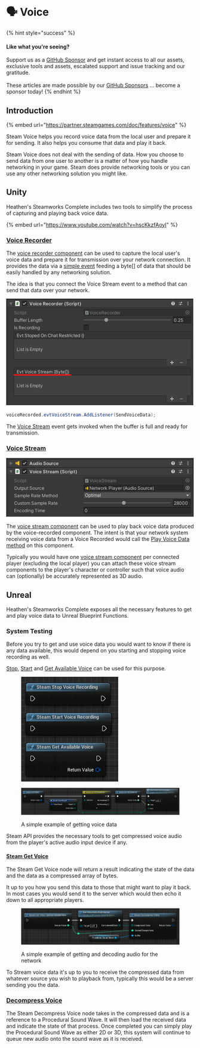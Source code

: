 # 🗣️ Voice

{% hint style="success" %}
#### Like what you're seeing?

Support us as a [GitHub Sponsor](../become-a-sponsor/) and get instant access to all our assets, exclusive tools and assets, escalated support and issue tracking and our gratitude.\
\
These articles are made possible by our [GitHub Sponsors](../become-a-sponsor/) ... become a sponsor today!
{% endhint %}

## &#x20;Introduction

{% embed url="https://partner.steamgames.com/doc/features/voice" %}

Steam Voice helps you record voice data from the local user and prepare it for sending. It also helps you consume that data and play it back.

Steam Voice does not deal with the sending of data. How you choose to send data from one user to another is a matter of how you handle networking in your game. Steam does provide networking tools or you can use any other networking solution you might like.

## Unity

Heathen's Steamworks Complete includes two tools to simplify the process of capturing and playing back voice data.

{% embed url="https://www.youtube.com/watch?v=hscKkzfAoyI" %}

### [Voice Recorder](../toolkit-for-steamworks/unity/components/voice-recorder.md)

The [voice recorder component](../toolkit-for-steamworks/unity/components/voice-recorder.md) can be used to capture the local user's voice data and prepare it for transmission over your network connection. It provides the data via a [simple event](../toolkit-for-steamworks/unity/components/voice-recorder.md#evtvoicestream) feeding a byte\[] of data that should be easily handled by any networking solution.

The idea is that you connect the Voice Stream event to a method that can send that data over your network.

![](<../.gitbook/assets/image (158) (1) (1).png>)

```csharp
voiceRecorded.evtVoiceStream.AddListener(SendVoiceData);
```

The [Voice Stream](../toolkit-for-steamworks/unity/components/voice-recorder.md#evtvoicestream) event gets invoked when the buffer is full and ready for transmission.

### [Voice Stream](../toolkit-for-steamworks/unity/components/voice-stream.md)

![](<../.gitbook/assets/image (187) (1) (1) (1).png>)

The [voice stream component](../toolkit-for-steamworks/unity/components/voice-stream.md) can be used to play back voice data produced by the voice-recorded component. The intent is that your network system receiving voice data from a Voice Recorded would call the [Play Voice Data method](../toolkit-for-steamworks/unity/components/voice-stream.md#play-voice-data) on this component.

Typically you would have one [voice stream component](../toolkit-for-steamworks/unity/components/voice-stream.md) per connected player (excluding the local player) you can attach these voice stream components to the player's character or controller such that voice audio can (optionally) be accurately represented as 3D audio.

## Unreal

Heathen's Steamworks Complete exposes all the necessary features to get and play voice data to Unreal Blueprint Functions.

### System Testing

Before you try to get and use voice data you would want to know if there is any data available, this would depend on you starting and stopping voice recording as well.

[Stop](../toolkit-for-steamworks/unreal/blueprint-nodes/functions/stop-voice-recording.md), [Start](../toolkit-for-steamworks/unreal/blueprint-nodes/functions/start-voice-recording.md) and [Get Available Voice](../toolkit-for-steamworks/unreal/blueprint-nodes/functions/get-available-voice.md) can be used for this purpose.

<figure><img src="../.gitbook/assets/image (13) (1).png" alt=""><figcaption></figcaption></figure>

<figure><img src="../.gitbook/assets/image (4) (1) (1) (1) (1) (1) (1) (1) (1) (1) (1) (1) (1) (1).png" alt=""><figcaption><p>A simple example of getting voice data</p></figcaption></figure>

Steam API provides the necessary tools to get compressed voice audio from the player's active audio input device if any.

#### [Steam Get Voice](../toolkit-for-steamworks/unreal/blueprint-nodes/functions/get-voice.md)

The Steam Get Voice node will return a result indicating the state of the data and the data as a compressed array of bytes.

It up to you how you send this data to those that might want to play it back. In most cases you would send it to the server which would then echo it down to all appropriate players.

<figure><img src="../.gitbook/assets/image (6) (1) (1) (1) (1) (1) (1) (1) (1) (1) (1).png" alt=""><figcaption><p>A simple example of getting and decoding audio for the network</p></figcaption></figure>

To Stream voice data it's up to you to receive the compressed data from whatever source you wish to playback from, typically this would be a server sending you the data.

### [Decompress Voice](../toolkit-for-steamworks/unreal/blueprint-nodes/functions/decompress-voice.md)

The Steam Decompress Voice node takes in the compressed data and is a reference to a Procedural Sound Wave. It will then load the received data and indicate the state of that process. Once completed you can simply play the Procedural Sound Wave as either 2D or 3D, this system will continue to queue new audio onto the sound wave as it is received.

